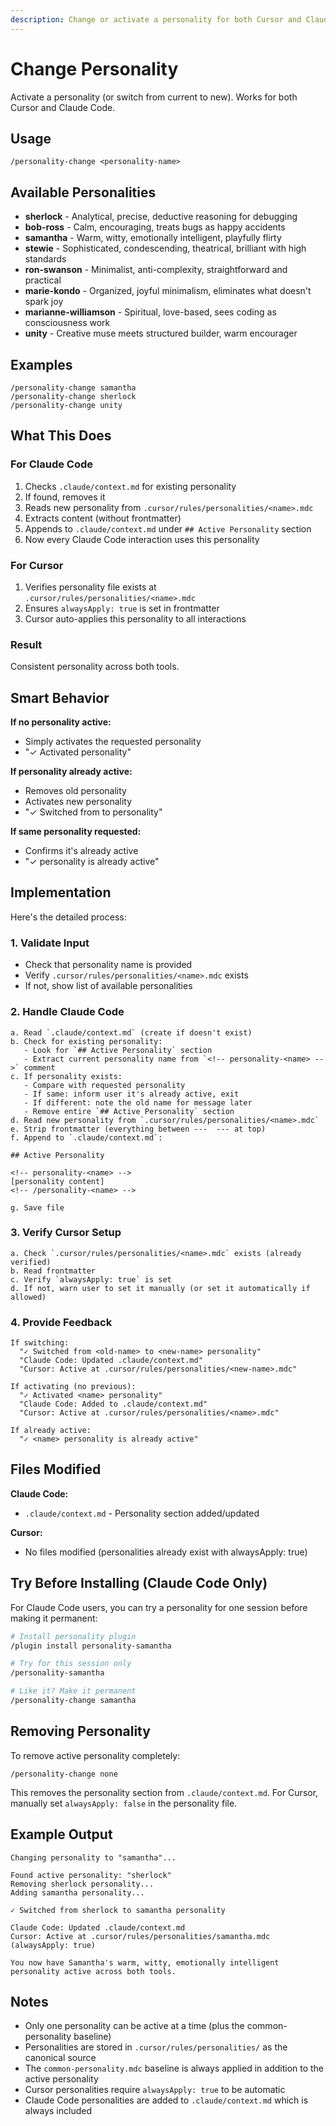 ```yaml
---
description: Change or activate a personality for both Cursor and Claude Code
---
```


# Change Personality

Activate a personality (or switch from current to new). Works for both Cursor and Claude Code.

## Usage

```
/personality-change <personality-name>
```

## Available Personalities

- **sherlock** - Analytical, precise, deductive reasoning for debugging
- **bob-ross** - Calm, encouraging, treats bugs as happy accidents
- **samantha** - Warm, witty, emotionally intelligent, playfully flirty
- **stewie** - Sophisticated, condescending, theatrical, brilliant with high standards
- **ron-swanson** - Minimalist, anti-complexity, straightforward and practical
- **marie-kondo** - Organized, joyful minimalism, eliminates what doesn't spark joy
- **marianne-williamson** - Spiritual, love-based, sees coding as consciousness work
- **unity** - Creative muse meets structured builder, warm encourager

## Examples

```
/personality-change samantha
/personality-change sherlock
/personality-change unity
```

## What This Does

### For Claude Code
1. Checks `.claude/context.md` for existing personality
2. If found, removes it
3. Reads new personality from `.cursor/rules/personalities/<name>.mdc`
4. Extracts content (without frontmatter)
5. Appends to `.claude/context.md` under `## Active Personality` section
6. Now every Claude Code interaction uses this personality

### For Cursor
1. Verifies personality file exists at `.cursor/rules/personalities/<name>.mdc`
2. Ensures `alwaysApply: true` is set in frontmatter
3. Cursor auto-applies this personality to all interactions

### Result
Consistent personality across both tools.

## Smart Behavior

**If no personality active:**
- Simply activates the requested personality
- "✓ Activated <name> personality"

**If personality already active:**
- Removes old personality
- Activates new personality
- "✓ Switched from <old> to <new> personality"

**If same personality requested:**
- Confirms it's already active
- "✓ <name> personality is already active"

## Implementation

Here's the detailed process:

### 1. Validate Input
- Check that personality name is provided
- Verify `.cursor/rules/personalities/<name>.mdc` exists
- If not, show list of available personalities

### 2. Handle Claude Code
```
a. Read `.claude/context.md` (create if doesn't exist)
b. Check for existing personality:
   - Look for `## Active Personality` section
   - Extract current personality name from `<!-- personality-<name> -->` comment
c. If personality exists:
   - Compare with requested personality
   - If same: inform user it's already active, exit
   - If different: note the old name for message later
   - Remove entire `## Active Personality` section
d. Read new personality from `.cursor/rules/personalities/<name>.mdc`
e. Strip frontmatter (everything between ---  --- at top)
f. Append to `.claude/context.md`:

## Active Personality

<!-- personality-<name> -->
[personality content]
<!-- /personality-<name> -->

g. Save file
```

### 3. Verify Cursor Setup
```
a. Check `.cursor/rules/personalities/<name>.mdc` exists (already verified)
b. Read frontmatter
c. Verify `alwaysApply: true` is set
d. If not, warn user to set it manually (or set it automatically if allowed)
```

### 4. Provide Feedback
```
If switching:
  "✓ Switched from <old-name> to <new-name> personality"
  "Claude Code: Updated .claude/context.md"
  "Cursor: Active at .cursor/rules/personalities/<new-name>.mdc"

If activating (no previous):
  "✓ Activated <name> personality"
  "Claude Code: Added to .claude/context.md"
  "Cursor: Active at .cursor/rules/personalities/<name>.mdc"

If already active:
  "✓ <name> personality is already active"
```

## Files Modified

**Claude Code:**
- `.claude/context.md` - Personality section added/updated

**Cursor:**
- No files modified (personalities already exist with alwaysApply: true)

## Try Before Installing (Claude Code Only)

For Claude Code users, you can try a personality for one session before making it permanent:

```bash
# Install personality plugin
/plugin install personality-samantha

# Try for this session only
/personality-samantha

# Like it? Make it permanent
/personality-change samantha
```

## Removing Personality

To remove active personality completely:

```
/personality-change none
```

This removes the personality section from `.claude/context.md`. For Cursor, manually set `alwaysApply: false` in the personality file.

## Example Output

```
Changing personality to "samantha"...

Found active personality: "sherlock"
Removing sherlock personality...
Adding samantha personality...

✓ Switched from sherlock to samantha personality

Claude Code: Updated .claude/context.md
Cursor: Active at .cursor/rules/personalities/samantha.mdc (alwaysApply: true)

You now have Samantha's warm, witty, emotionally intelligent personality active across both tools.
```

## Notes

- Only one personality can be active at a time (plus the common-personality baseline)
- Personalities are stored in `.cursor/rules/personalities/` as the canonical source
- The `common-personality.mdc` baseline is always applied in addition to the active personality
- Cursor personalities require `alwaysApply: true` to be automatic
- Claude Code personalities are added to `.claude/context.md` which is always included
